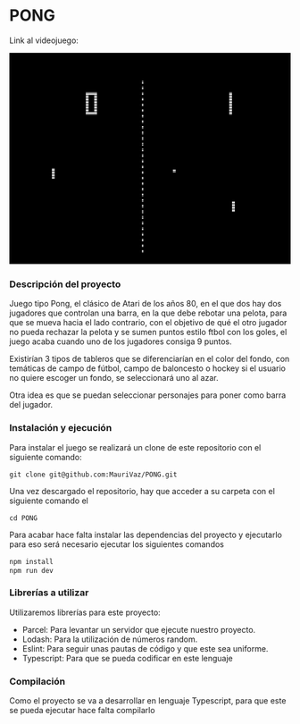 # PONG

Link al videojuego:

<img src="Pong.png">

### Descripción del proyecto

Juego tipo Pong, el clásico de Atari de los años 80, en el que dos hay dos jugadores que controlan una barra, en la que debe rebotar una pelota, para que se mueva hacia el lado contrario, con el objetivo de qué el otro jugador no pueda rechazar la pelota y se sumen puntos estilo ftbol con los goles, el juego acaba cuando uno de los jugadores consiga 9 puntos.

Existirían 3 tipos de tableros que se diferenciarían en el color del fondo, con temáticas de campo de fútbol, campo de baloncesto o hockey si el usuario no quiere escoger un fondo, se seleccionará uno al azar.

Otra idea es que se puedan seleccionar personajes para poner como barra del jugador.

### Instalación y ejecución

Para instalar el juego se realizará un clone de este repositorio con el siguiente comando:

```
git clone git@github.com:MauriVaz/PONG.git
```

Una vez descargado el repositorio, hay que acceder a su carpeta con el siguiente comando el

```
cd PONG
```

Para acabar hace falta instalar las dependencias del proyecto y ejecutarlo para eso será necesario ejecutar los siguientes comandos

```
npm install
npm run dev
```

### Librerías a utilizar

Utilizaremos librerías para este proyecto:

- Parcel: Para levantar un servidor que ejecute nuestro proyecto.
- Lodash: Para la utilización de números random.
- Eslint: Para seguir unas pautas de código y que este sea uniforme.
- Typescript: Para que se pueda codificar en este lenguaje

### Compilación

Como el proyecto se va a desarrollar en lenguaje Typescript, para que este se pueda ejecutar hace falta compilarlo
